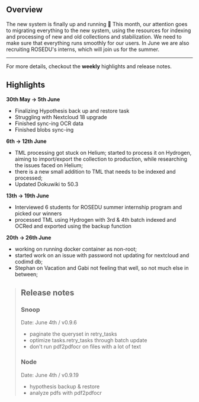 ## Overview

The new system is finally up and running 🍾 
This month, our attention goes to migrating everything to the new system, using the resources for indexing and processing of new and old collections and stabilization. We need to make sure that everything runs smoothly for our users.
In June we are also recruiting ROSEDU's interns, which will join us for the summer.

***

For more details, checkout the **weekly** highlights and release notes.
## Highlights
**30th May -> 5th June**  
- Finalizing Hypothesis back up and restore task
- Struggling with Nextcloud 18 upgrade
- Finished sync-ing OCR data
- Finished blobs sync-ing

**6th -> 12th June**  
- TML processing got stuck on Helium; started to process it on Hydrogen, aiming to import/export the collection to production, while researching the issues faced on Helium;
- there is a new small addition to TML that needs to be indexed and processed;
- Updated Dokuwiki to 50.3

**13th -> 19th June** 
- Interviewed 6 students for ROSEDU summer internship program and picked our winners 
- processed TML using Hydrogen with 3rd & 4th batch indexed and OCRed and exported using the backup function

**20th -> 26th June**  
- working on running docker container as non-root;
- started work on an issue with password not updating for nextcloud and codimd db;
- Stephan on Vacation and Gabi not feeling that well, so not much else in between;

> ## Release notes 
> ### Snoop
>Date: June 4th / v0.9.6
>- paginate the queryset in retry_tasks
>- optimize tasks.retry_tasks through batch update
>- don't run pdf2pdfocr on files with a lot of text
>
> ### Node
>Date: June 4th / v0.9.19
>- hypothesis backup & restore
>- analyze pdfs with pdf2pdfocr
>
